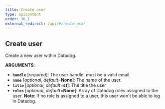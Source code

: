 ```yaml
---
title: Create user
type: apicontent
order: 36.1
external_redirect: /api/#create-user
---
```


## Create user

Create a new user within Datadog.

**ARGUMENTS**:

* **`handle`** [*required*]: The user handle, must be a valid email.
* **`name`** [*optional*, *default*=**None**]: The name of the user.
* **`title`** [*optional*, *default*=**st**]: The title the user
* **`roles`** [*optional*, *default*=**None**]: Array of Datadog roles assigned to the user. **Note**: If no role is assigned to a user, this user won't be able to log in Datadog.
